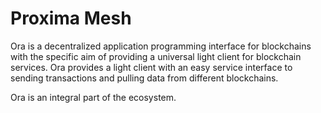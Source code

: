 # Proxima Mesh
Ora is a decentralized application programming interface for blockchains with the specific aim of providing a universal light client for blockchain services. Ora provides a light client with an easy service interface to sending transactions and pulling data from different blockchains.  


Ora is an integral part of the ecosystem.


